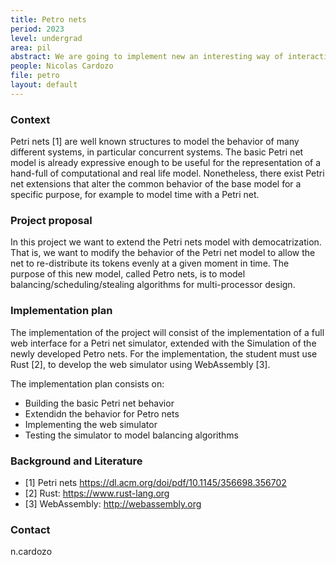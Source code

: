 ```yaml
---
title: Petro nets
period: 2023
level: undergrad
area: pil
abstract: We are going to implement new an interesting way of interaction for Petri nets using token democratization
people: Nicolas Cardozo
file: petro
layout: default
---
```


### Context

Petri nets [1] are well known structures to model the behavior of many different systems, in particular concurrent systems. The basic Petri net model is already expressive enough to be useful for the representation of a hand-full of computational and real life model. Nonetheless, there exist Petri net extensions that alter the common behavior of the base model for a specific purpose, for example to model time with a Petri net.

### Project proposal

In this project we want to extend the Petri nets model with democatrization. That is, we want to modify the behavior of the Petri net model to allow the net to re-distribute its tokens evenly at a given moment in time. The purpose of this new model, called Petro nets, is to model balancing/scheduling/stealing algorithms for multi-processor design.

### Implementation plan

The implementation of the project will consist of the implementation of a full web interface for a Petri net simulator, extended with the Simulation of the newly developed Petro nets. For the implementation, the student must use Rust [2], to develop the web simulator using WebAssembly [3].

The implementation plan consists on:

- Building the basic Petri net behavior
- Extendidn the behavior for Petro nets
- Implementing the web simulator
- Testing the simulator to model balancing algorithms

### Background and Literature

- [1] Petri nets <https://dl.acm.org/doi/pdf/10.1145/356698.356702>
- [2] Rust: <https://www.rust-lang.org>
- [3] WebAssembly: <http://webassembly.org>

### Contact

n.cardozo
